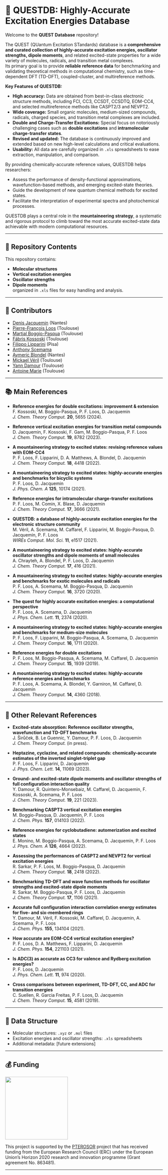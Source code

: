 # 🚀 QUESTDB: Highly-Accurate Excitation Energies Database

Welcome to the **QUEST Database** repository!

The QUEST (QUantum Excitation STandards) database is a **comprehensive and curated collection of highly-accurate excitation energies, oscillator strengths, dipole moments**, and related excited-state properties for a wide variety of molecules, radicals, and transition metal complexes.  
Its primary goal is to provide **reliable reference data** for benchmarking and validating theoretical methods in computational chemistry, such as time-dependent DFT (TD-DFT), coupled-cluster, and multireference methods.

**Key Features of QUESTDB:**
- **High accuracy:** Data are obtained from best-in-class electronic structure methods, including FCI, CC3, CCSDT, CCSDTQ, EOM-CC4, and selected multireference methods like CASPT2/3 and NEVPT2.
- **Wide coverage:** Small organic molecules, medium-sized compounds, radicals, charged species, and transition metal complexes are included.
- **Double and Charge-Transfer Excitations:** Special focus on notoriously challenging cases such as **double excitations** and **intramolecular charge-transfer states**.
- **Revised and updated:** The database is continuously improved and extended based on new high-level calculations and critical evaluations.
- **Usability:** All data are carefully organized in `.xls` spreadsheets to ease extraction, manipulation, and comparison.

By providing chemically-accurate reference values, QUESTDB helps researchers:
- Assess the performance of density-functional approximations, wavefunction-based methods, and emerging excited-state theories.
- Guide the development of new quantum chemical methods for excited states.
- Facilitate the interpretation of experimental spectra and photochemical processes.

QUESTDB plays a central role in the **mountaineering strategy**, a systematic and rigorous protocol to climb toward the most accurate excited-state data achievable with modern computational resources.

---

## 📂 Repository Contents

This repository contains:
- **Molecular structures**
- **Vertical excitation energies**
- **Oscillator strengths**
- **Dipole moments**  
organized in `.xls` files for easy handling and analysis.
---

## 👥 Contributors

- [Denis Jacquemin](https://www.univ-nantes.fr/denis-jacquemin-1) (Nantes)
- [Pierre-François Loos](https://pfloos.github.io/WEB_LOOS) (Toulouse)
- [Martial Boggio-Pasqua](https://www.lcpq.ups-tlse.fr/spip.php?rubrique313&lang=fr) (Toulouse)
- [Fábris Kossoski](https://kossoski.github.io) (Toulouse)
- [Filippo Lipparini](https://people.unipi.it/filippo_lipparini) (Pisa)
- [Anthony Scemama](https://scemama.github.io)
- [Aymeric Blondel](https://www.univ-nantes.fr/aymeric-blondel) (Nantes)
- [Mickael Véril](https://mveril.github.io) (Toulouse)
- [Yann Damour](https://ydrnan.github.io/damour) (Toulouse)
- [Antoine Marie](https://antoine-marie.github.io) (Toulouse)

---

## 📚 Main References

- **Reference energies for double excitations: improvement & extension**  
  F. Kossoski, M. Boggio-Pasqua, P. F. Loos, D. Jacquemin  
  *J. Chem. Theory Comput.* **20**, 5655 (2024).

- **Reference vertical excitation energies for transition metal compounds**  
  D. Jacquemin, F. Kossoski, F. Gam, M. Boggio-Pasqua, P. F. Loos  
  *J. Chem. Theory Comput.* **19**, 8782 (2023).

- **A mountaineering strategy to excited states: revising reference values with EOM-CC4**  
  P. F. Loos, F. Lipparini, D. A. Matthews, A. Blondel, D. Jacquemin  
  *J. Chem. Theory Comput.* **18**, 4418 (2022).

- **A mountaineering strategy to excited states: highly-accurate energies and benchmarks for bicyclic systems**  
  P. F. Loos, D. Jacquemin  
  *J. Phys. Chem. A* **125**, 10174 (2021).

- **Reference energies for intramolecular charge-transfer excitations**  
  P. F. Loos, M. Comin, X. Blase, D. Jacquemin  
  *J. Chem. Theory Comput.* **17**, 3666 (2021).

- **QUESTDB: a database of highly-accurate excitation energies for the electronic structure community**  
  M. Véril, A. Scemama, M. Caffarel, F. Lipparini, M. Boggio-Pasqua, D. Jacquemin, P. F. Loos  
  *WIREs Comput. Mol. Sci.* **11**, e1517 (2021).

- **A mountaineering strategy to excited states: highly-accurate oscillator strengths and dipole moments of small molecules**  
  A. Chrayteh, A. Blondel, P. F. Loos, D. Jacquemin  
  *J. Chem. Theory Comput.* **17**, 416 (2021).

- **A mountaineering strategy to excited states: highly-accurate energies and benchmarks for exotic molecules and radicals**  
  P. F. Loos, A. Scemama, M. Boggio-Pasqua, D. Jacquemin  
  *J. Chem. Theory Comput.* **16**, 3720 (2020).

- **The quest for highly accurate excitation energies: a computational perspective**  
  P. F. Loos, A. Scemama, D. Jacquemin  
  *J. Phys. Chem. Lett.* **11**, 2374 (2020).

- **A mountaineering strategy to excited states: highly-accurate energies and benchmarks for medium-size molecules**  
  P. F. Loos, F. Lipparini, M. Boggio-Pasqua, A. Scemama, D. Jacquemin  
  *J. Chem. Theory Comput.* **16**, 1711 (2020).

- **Reference energies for double excitations**  
  P. F. Loos, M. Boggio-Pasqua, A. Scemama, M. Caffarel, D. Jacquemin  
  *J. Chem. Theory Comput.* **15**, 1939 (2019).

- **A mountaineering strategy to excited states: highly-accurate reference energies and benchmarks**  
  P. F. Loos, A. Scemama, A. Blondel, Y. Garniron, M. Caffarel, D. Jacquemin  
  *J. Chem. Theory Comput.* **14**, 4360 (2018).

---

## 🔎 Other Relevant References

- **Excited-state absorption: Reference oscillator strengths, wavefunction and TD-DFT benchmarks**  
  J. Širůček, B. Le Guennic, Y. Damour, P. F. Loos, D. Jacquemin  
  *J. Chem. Theory Comput.* (in press).

- **Heptazine, cyclazine, and related compounds: chemically-accurate estimates of the inverted singlet-triplet gap**  
  P. F. Loos, F. Lipparini, D. Jacquemin  
  *J. Phys. Chem. Lett.* **14**, 11069 (2023).

- **Ground- and excited-state dipole moments and oscillator strengths of full configuration interaction quality**  
  Y. Damour, R. Quintero-Monsebaiz, M. Caffarel, D. Jacquemin, F. Kossoski, A. Scemama, P. F. Loos  
  *J. Chem. Theory Comput.* **19**, 221 (2023).

- **Benchmarking CASPT3 vertical excitation energies**  
  M. Boggio-Pasqua, D. Jacquemin, P. F. Loos  
  *J. Chem. Phys.* **157**, 014103 (2022).

- **Reference energies for cyclobutadiene: automerization and excited states**  
  E. Monino, M. Boggio-Pasqua, A. Scemama, D. Jacquemin, P. F. Loos  
  *J. Phys. Chem. A* **126**, 4664 (2022).

- **Assessing the performances of CASPT2 and NEVPT2 for vertical excitation energies**  
  R. Sarkar, P. F. Loos, M. Boggio-Pasqua, D. Jacquemin  
  *J. Chem. Theory Comput.* **18**, 2418 (2022).

- **Benchmarking TD-DFT and wave function methods for oscillator strengths and excited-state dipole moments**  
  R. Sarkar, M. Boggio-Pasqua, P. F. Loos, D. Jacquemin  
  *J. Chem. Theory Comput.* **17**, 1106 (2021).

- **Accurate full configuration interaction correlation energy estimates for five- and six-membered rings**  
  Y. Damour, M. Véril, F. Kossoski, M. Caffarel, D. Jacquemin, A. Scemama, P. F. Loos  
  *J. Chem. Phys.* **155**, 134104 (2021).

- **How accurate are EOM-CC4 vertical excitation energies?**  
  P. F. Loos, D. A. Matthews, F. Lipparini, D. Jacquemin  
  *J. Chem. Phys.* **154**, 221103 (2021).

- **Is ADC(3) as accurate as CC3 for valence and Rydberg excitation energies?**  
  P. F. Loos, D. Jacquemin  
  *J. Phys. Chem. Lett.* **11**, 974 (2020).

- **Cross comparisons between experiment, TD-DFT, CC, and ADC for transition energies**  
  C. Suellen, R. Garcia Freitas, P. F. Loos, D. Jacquemin  
  *J. Chem. Theory Comput.* **15**, 4581 (2019).

---

## 📂 Data Structure

- Molecular structures: `.xyz` or `.mol` files
- Excitation energies and oscillator strengths: `.xls` spreadsheets
- Additional metadata: [future extensions]

---

## 💰 Funding

<img src="https://lcpq.github.io/PTEROSOR/img/ERC.png" width="200" />

This project is supported by the [PTEROSOR](https://lcpq.github.io/PTEROSOR/) project that has received funding from the European Research Council (ERC) under the European Union’s Horizon 2020 research and innovation programme (Grant agreement No. 863481).

---

